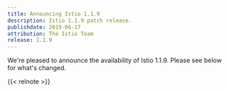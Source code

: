 ```yaml
---
title: Announcing Istio 1.1.9
description: Istio 1.1.9 patch release.
publishdate: 2019-06-17
attribution: The Istio Team
release: 1.1.9
---
```


We're pleased to announce the availability of Istio 1.1.9. Please see below for what's changed.

{{< relnote >}}
